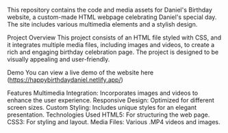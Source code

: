 This repository contains the code and media assets for Daniel's Birthday website, a custom-made HTML webpage celebrating Daniel's special day. The site includes various multimedia elements and a stylish design.

Project Overview
This project consists of an HTML file styled with CSS, and it integrates multiple media files, including images and videos, to create a rich and engaging birthday celebration page. The project is designed to be visually appealing and user-friendly.

Demo
You can view a live demo of the website here (https://happybirthdaydaniel.netlify.app/)

Features
Multimedia Integration: Incorporates images and videos to enhance the user experience.
Responsive Design: Optimized for different screen sizes.
Custom Styling: Includes unique styles for an elegant presentation.
Technologies Used
HTML5: For structuring the web page.
CSS3: For styling and layout.
Media Files: Various .MP4 videos and images.
